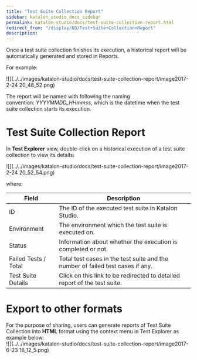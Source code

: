 ```yaml
---
title: "Test Suite Collection Report" 
sidebar: katalon_studio_docs_sidebar
permalink: katalon-studio/docs/test-suite-collection-report.html 
redirect_from: "/display/KD/Test+Suite+Collection+Report" 
description: 
---
```

Once a test suite collection finishes its execution, a historical report will be automatically generated and stored in Reports. 

For example:

![](../../images/katalon-studio/docs/test-suite-collection-report/image2017-2-24 20_48_52.png)

The report will be named with following the naming convention: _YYYYMMDD_HHmmss_, which is the datetime when the test suite collection starts its execution.

Test Suite Collection Report
============================

In **Test Explorer** view, double-click on a historical execution of a test suite collection to view its details:

![](../../images/katalon-studio/docs/test-suite-collection-report/image2017-2-24 20_52_54.png)

where:

<table><thead><tr><th>Field</th><th>Description</th></tr></thead><tbody><tr><td>ID</td><td>The ID of the executed test suite in Katalon Studio.</td></tr><tr><td>Environment</td><td>The environment which the test suite is executed on.</td></tr><tr><td>Status</td><td>Information about whether the execution is completed or not.</td></tr><tr><td>Failed Tests / Total</td><td>Total test cases in the test suite and the number of failed test cases if any.</td></tr><tr><td>Test Suite Details</td><td>Click on this link to be redirected to detailed <a>report of the test suite</a>.</td></tr></tbody></table>

Export to other formats
=======================

For the purpose of sharing, users can generate reports of Test Suite Collection into **HTML** format using the context menu in Test Explorer as example below:   
![](../../images/katalon-studio/docs/test-suite-collection-report/image2017-6-23 16_12_5.png)
